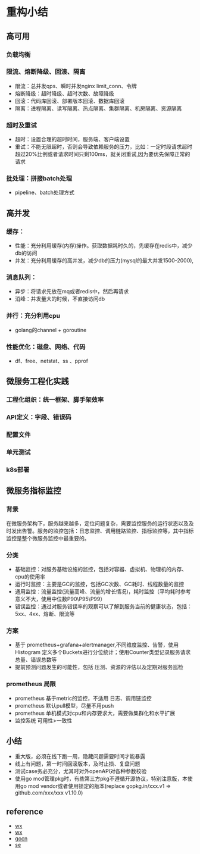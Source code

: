 # 重构小结

## 高可用

### 负载均衡
### 限流、熔断降级、回滚、隔离
* 限流：总并发qps、瞬时并发nginx limit_conn、令牌
* 熔断降级：超时降级、超时次数、故障降级
* 回滚：代码库回滚、部署版本回滚、数据库回滚
* 隔离：进程隔离、读写隔离、热点隔离、集群隔离、机房隔离、资源隔离
### 超时及重试
* 超时：设置合理的超时时间，服务端、客户端设置
* 重试：不能无限超时，否则会导致依赖服务的压力，比如：一定时段请求超时超过20%比例或者请求时间只剩100ms，就关闭重试,因为要优先保障正常的请求
### 批处理：拼接batch处理
* pipeline、batch处理方式

## 高并发
### 缓存：
* 性能：充分利用缓存(内存)操作。获取数据耗时久的，先缓存在redis中，减少db的访问
* 并发：充分利用缓存的高并发，减少db的压力(mysql的最大并发1500-2000),
### 消息队列：
* 异步：将请求先放在mq或者redis中，然后再请求
* 消峰：并发量大的时候，不直接访问db
### 并行：充分利用cpu
* golang的channel + goroutine
### 性能优化：磁盘、网络、代码
* df、free、netstat、ss 、pprof
## 微服务工程化实践

### 工程化组织：统一框架、脚手架效率
### API定义：字段、错误码
### 配置文件
### 单元测试
### k8s部署

## 微服务指标监控
### 背景
 在微服务架构下，服务越来越多，定位问题复杂，需要监控服务的运行状态以及及时发出告警。服务的监控包括：日志监控、调用链路监控、指标监控等，其中指标监控是整个微服务监控中最重要的。
### 分类
* 基础监控：对服务基础设施的监控，包括对容器、虚拟机、物理机的内存、cpu的使用率
* 运行时监控：主要是GC的监控，包括GC次数、GC耗时、线程数量的监控
* 通用监控：流量监控(流量高峰、流量的增长情况)，耗时监控（平均耗时参考意义不大，使用中位数P90\P95\P99）
* 错误监控：通过对服务错误率的观察可以了解到服务当前的健康状态，包括：5xx、4xx、熔断、限流等
### 方案
* 基于 prometheus+grafana+alertmanager,不同维度监控、告警，使用 Histogram 定义多个Buckets进行分位统计；使用Counter类型记录服务请求总量、错误总数等
* 提前预测问题发生的可能性，包括 压测、资源的评估以及定期对服务巡检
### prometheus 局限
* prometheus 基于metric的监控，不适用 日志、调用链监控
* prometheus 默认pull模型，尽量不用push
* prometheus 单机模式对cpu和内存要求大，需要做集群化和水平扩展
* 监控系统 可用性>一致性

## 小结
* 重大版，必须在线下跑一周，隐藏问题需要时间才能暴露
* 线上有问题，第一时间回滚版本，及时止损、复盘问题
* 测试case务必充分，尤其时对外openAPI对各种参数校验
* 使用go mod管理pkg时，有些第三方pkg不遵循开源协议，特别注意版，本使用go mod vendor或者使用锁定的版本(replace gopkg.in/xxx.v1 => github.com/xxx/xxx v1.10.0)


## reference
* [wx](https://mp.weixin.qq.com/s/x4EEXq6-6xv-lm-dAazcag)
* [wx](https://mp.weixin.qq.com/s/8vASJavOQrXw5bGEEMwd9Q)
* [gocn](https://gocn.vip/topics/10983)
* [se](https://segmentfault.com/a/1190000037435267)
